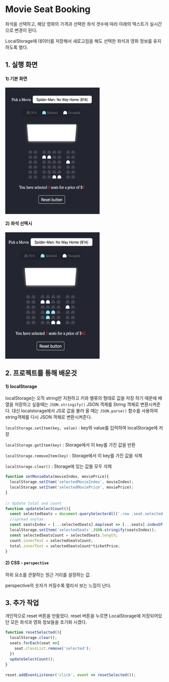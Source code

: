 # Movie Seat Booking

좌석을 선택하고, 해당 영화의 가격과 선택한 좌석 갯수에 따라 아래의 텍스트가 실시간으로 변경이 된다.

LocalStorage에 데이터를 저장해서 새로고침을 해도 선택한 좌석과 영화 정보를 유지 하도록 했다.



## 1. 실행 화면

#### 1) 기본 화면

<img align='center' src="https://github.com/jin0106/20-Web-projects-by-Vanilla-JS/raw/master/02.%20Movie%20Seat%20Booking/readme.assets/image-20211212205954205.png"  width="300" height="400"/>





#### 2) 좌석 선택시

<img align='center' src="https://github.com/jin0106/20-Web-projects-by-Vanilla-JS/raw/master/02.%20Movie%20Seat%20Booking/readme.assets/image-20211212210016170.png"  width="300" height="400"/>



## 2. 프로젝트를 통해 배운것



#### 1) localStorage

localStorage는 오직 string만 지원하고 키와 밸류의 형태로 값을 저장 하기 때문에 배열을 저장하고 싶을때는  `JSON.stringify()` JSON 객체를 String 객체로 변환시켜준다. 대신 localstorage에서 JS로 값을 불러 올 때는 `JSON.parse()` 함수를 사용하여 string객체를 다시 JSON 객체로 변환시켜준다.



`localStorage.setItem(key, value)` :  key와 value를 입력하여 localStorage에 저장

`localStorage.getItem(key)` : Storage에서 이 key를 가진 값을 반환

`localStorage.removeItem(key)` : Storage에서 이 key를 가진 값을 삭제

`localStorage.clear()` : Storage에 있는 값들 모두 삭제

```javascript
function setMovieData(movieIndex, moviePrice){
  localStorage.setItem('selectedMovieIndex', movieIndex);
  localStorage.setItem('selectedMoviePrice', moviePrice);
}

// Update total and count
function updateSelectCount(){
  const selectedSeats = document.querySelectorAll('.row .seat.selected');
  //spread snytax
  const seatsIndex = [...selectedSeats].map(seat => [...seats].indexOf(seat));
  localStorage.setItem('selectedSeats',JSON.stringify(seatsIndex));
  const selectedSeatsCount = selectedSeats.length;
  count.innerText = selectedSeatsCount;
  total.innerText = selectedSeatsCount*ticketPrice;
}

```



#### 2) CSS - `perspective`

하위 요소를 관찰하는 원근 거리를 설정하는 값.

perspective의 숫자가 커질수록 멀리서 보는 느낌이 난다.





## 3. 추가 작업

개인적으로 reset 버튼을 만들었다. reset 버튼을 누르면 LocalStorage에 저장되어있던 모든 좌석과 영화 정보들을 초기화 시켰다.

```javascript
function resetSelected(){
  localStorage.clear();
  seats.forEach(seat =>{
    seat.classList.remove('selected');
  })
  updateSelectCount();
}

reset.addEventListener('click', event => resetSelected());
```



